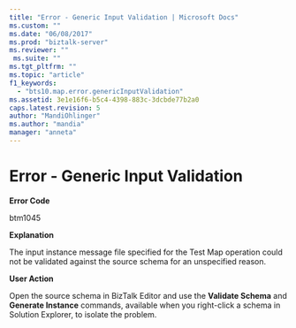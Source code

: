 ```yaml
---
title: "Error - Generic Input Validation | Microsoft Docs"
ms.custom: ""
ms.date: "06/08/2017"
ms.prod: "biztalk-server"
ms.reviewer: ""
 ms.suite: ""
ms.tgt_pltfrm: ""
ms.topic: "article"
f1_keywords: 
  - "bts10.map.error.genericInputValidation"
ms.assetid: 3e1e16f6-b5c4-4398-883c-3dcbde77b2a0
caps.latest.revision: 5
author: "MandiOhlinger"
ms.author: "mandia"
manager: "anneta"
---
```

# Error - Generic Input Validation
**Error Code**  
  
 btm1045  
  
 **Explanation**  
  
 The input instance message file specified for the Test Map operation could not be validated against the source schema for an unspecified reason.  
  
 **User Action**  
  
 Open the source schema in BizTalk Editor and use the **Validate Schema** and **Generate Instance** commands, available when you right-click a schema in Solution Explorer, to isolate the problem.